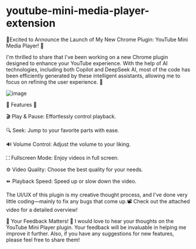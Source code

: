# youtube-mini-media-player-extension

🚀Excited to Announce the Launch of My New Chrome Plugin: YouTube Mini Media Player! 🚀

I'm thrilled to share that I've been working on a new Chrome plugin designed to enhance your YouTube experience. With the help of AI technologies, including both Copilot and DeepSeek AI, most of the code has been efficiently generated by these intelligent assistants, allowing me to focus on refining the user experience. 🌟

![image](https://github.com/user-attachments/assets/23f74b2a-2965-4648-9b6e-35ee171c515c)

🌟 Features 🌟

🎬 Play & Pause: Effortlessly control playback.

🔍 Seek: Jump to your favorite parts with ease.

🔊 Volume Control: Adjust the volume to your liking.

⛶ Fullscreen Mode: Enjoy videos in full screen.

⚙️ Video Quality: Choose the best quality for your needs.

⏩ Playback Speed: Speed up or slow down the video.

The UI/UX of this plugin is my creative thought process, and I've done very little coding—mainly to fix any bugs that come up.📽️ Check out the attached video for a detailed overview!

🙌 Your Feedback Matters! 🙌 I would love to hear your thoughts on the YouTube Mini Player plugin. Your feedback will be invaluable in helping me improve it further. Also, if you have any suggestions for new features, please feel free to share them!
